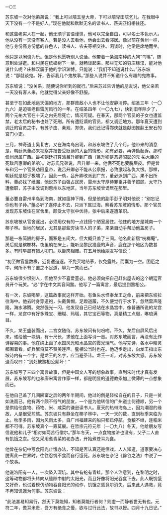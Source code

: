     一〇三 

   苏东坡一次对他弟弟说：“我上可以陪玉皇大帝，下可以陪卑田院乞儿。在我眼中天下没有一个不是好人。”现在他就和默默无名的读书人、匹夫匹妇相往还。

   和这些老实人在一起，他无须乎言语谨慎，他可以完全自由，可以名士本色示人。他从没有一天没有客人，若是没人去看他，他会出去看邻居。像以前在黄州一样，他与身份高身份低的各色人，读书人、农夫等相交往。闲谈时，他常是席地而坐。

   他只是以闲谈为乐。但是他也愿听别人说话。他带着一条海南种的大狗“乌嘴”，随意到处游逛。和村民在槟榔树下一坐，就畅谈起来。那些无知的穷庄稼汉，能对他说什么呢？庄稼汉震于他的学识渊博，只能说：“我们不知道说什么。”苏东坡说：“那就谈鬼。好，告诉我几个鬼故事。”那些人说并不知道什么有趣的鬼故事。

   苏东坡说：“没关系，随便说你听到的就行。”后来苏过告诉他的朋友说，他父亲若一天没有客人来，他就觉得父亲好像不舒服。

   甚至于在如此地远天偏的地方，那群政敌小人也不让他安静消停。绍圣三年（一〇九六）是迫害老臣雷厉风行的一年。在绍圣四年（一〇九七），快到旧年除夕了，两个元祐大官在十天之内先后死亡，情况可疑。在春天，那两个官员的子女也遭监禁，老太后的秘书也处了死刑。所有遭贬谪的官员，都又调迁地方。那年夏天遭到调迁的官员之中，有苏子由、秦观、郑侠，我们还记得郑侠就是献图推翻王安石的宫门小吏。

   三月，神奇道士吴复古，又在海南岛出现，和苏东坡住了几个月。他带来的消息是，朝廷派董必来视察并报告受贬谪的大臣的情形，如有必要，再弹劾起诉。那时儋州隶属广西。最初朝廷打算派吕升卿到广西（吕升卿是恶迹昭彰的元 祐大臣的死敌吕惠卿的弟弟）。对苏氏兄弟说，吕升卿一来，他俩不死也要脱层皮。但是曾布和另一个官员劝阻皇帝，说吕升卿必不能从公禀报，必致激起私仇大恨。那样，朝廷就是超乎极端了。因此一劝，吕升卿改派到广东，董必派到广西。果不出所料，董必找了纰漏，他说苏子由强占民房，雷州太守厚待罪臣并善予照顾。太守乃遭撤职，苏子由改调到惠州以东地区，当年苏东坡曾谪居在那里。

   董必要自雷州半岛到海南，就如瘟神下降，但是他的副手彭子明对他说：“别忘记你也有子孙。”董必听了遂停止不去，只派下属过海，察看苏东坡的情形。那个官员发现苏东坡住在官舍里，颇受太守张中优待，张中后来遂遭革职。

   苏东坡被从官舍逐出，必须用仅有的一点钱搭个陋室居住。他住的地方是城南一个椰子林。当地的居民，尤其是那些穷读书人的子弟，来亲自动手帮助他盖房子。

   那是一栋简陋的房子，面积是五间大，但大概只盖了三间。他名此新居“桄榔庵”。房后就是槟榔林。夜里躺在床上，能听见黎民猎鹿的声音，鹿在那个地区为数甚多。有时早晨有猎人叩门。以鹿肉相赠。在五月他给朋友写信说：

   “初至做官屋数椽，近复遭迫逐。不免买地结茅，仅免露处。而囊为一空。困厄之中，何所不有？置之不足道，聊为一笑而已。”

   苏东坡很少恨别人，但他至少不喜爱董必。他必须向把自己赶出屋去的这个朝廷官员开个玩笑。“必”字在中文其音同鳖。他写了一篇寓言，最后提到鳖相公。

   有一次，东坡喝醉，这篇故事就这样开始。有鱼头水怪奉龙王之命，前来把东坡拉往海中。他去时身穿道袍，头戴黄帽，足蹬道履，不久便觉行于水下。忽然雷声隆隆，海水沸腾。突然强光一闪，他发现自己已经站在水晶宫中。像普通所说的龙宫一样，龙宫中有好多珠宝、珊瑚、玛瑙，其它宝石等物，真是精工点缀，琳琅满目。

   不久，龙王盛装而出，二宫女随侍。苏东坡问有何吩咐。不久，龙后自屏风后出来，递给他一块绢，有十尺长，求他在上面写诗一首。对苏东坡而言，再没有比作诗容易的事。他在绢上画了水国风光和水晶宫的霞光瑞气。他写完诗，各水中精灵都围着看。虾兵蟹将莫不赞美连声。鳖相公当时也在。他迈步走出，向龙王指出东坡诗内有一个字，是龙王的名字，应当避圣讳。龙王一听，对苏东坡大怒。苏东坡退而叹曰：“到处被鳖相公厮坏！”

   苏东坡写了三四个寓言故事，但是中国文人写的想象故事，直到宋时代才真有发展，苏东坡写的也和唐宋寓言作家一样，都是明显的道德教条加上微薄的一点想象而已。

   在他自己盖了几间陋室之后的两年半期间，他过的倒是轻松自在的日子，只是一贫如洗而已。他有两个颇不俗气的朋友，一个是为他转信的广州道士何德顺，另一个是供给他食物、药物、米、咸菜的谦逊读书人。夏天的热带海岛上，因为潮湿的缘故，人是很受煎熬。苏东坡只有静坐在椰子林中，一天一天的数，直到秋季来临为止。秋季多雨，因为风雨太多，自广州福建来的船只都已停航。食粮不继，连稻米都不可得。苏东坡真个一筹莫展。在哲宗元符元年（一〇九八）冬天，他给朋友写信说他和儿子“相对如两苦行僧尔。”那年冬天，一点食物接济也没有，父子二人直有饥饿之虞。他又采用煮青菜的老办法，开始煮苍耳为食。

   他曾在杂记中写食阳光止饿办法，不知是否认真还是俚戏。人人知道，道家要决心脱离此一世界时，往往忍饥不食而自行饿死。苏东坡在杂记《辟谷之法》中说了一个故事。

   他说洛阳有一人，一次坠入深坑。其中有蛇有青蛙。那个人注意到，在黎明之时，这等动物都将头转向从缝隙中射的太阳光，而且好像将阳光吞食下去。此人既饥饿又好奇，也试着模仿动物吞食阳光的动作，饥饿之感竟尔消失。后来此人遇救，竟不再知饥饿为何事。苏东坡说：

   “此法甚易知易行，然天下莫能知，知者莫能行者何？则虚一而静者世无有也。元符二年，儋耳米贵，吾方有绝食之懮，欲与过行此法，故书以授。四月十九日记。”

